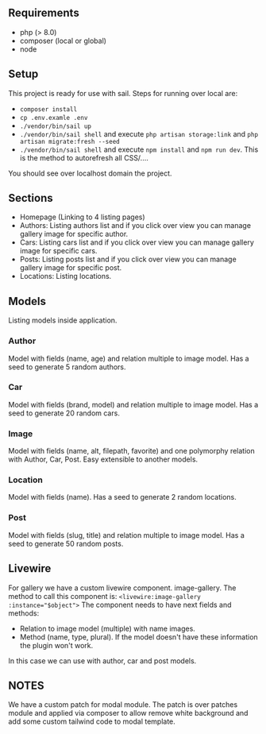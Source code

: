 ## Requirements
 - php (> 8.0)
 - composer (local or global)
 - node

## Setup

This project is ready for use with sail. Steps for running over local are:
 - `composer install`
 - `cp .env.examle .env`
 - `./vendor/bin/sail up`
 - `./vendor/bin/sail shell` and execute `php artisan storage:link` and `php artisan migrate:fresh --seed`
 -  `./vendor/bin/sail shell` and execute `npm install` and `npm run dev`. This is the method to autorefresh all CSS/....

 You should see over localhost domain the project.

## Sections

- Homepage (Linking to 4 listing pages)
- Authors: Listing authors list and if you click over view you can manage gallery image for specific author.
- Cars: Listing cars list and if you click over view you can manage gallery image for specific cars.
- Posts: Listing posts list and if you click over view you can manage gallery image for specific post.
- Locations: Listing locations.

## Models
Listing models inside application.

### Author
Model with fields (name, age) and relation multiple to image model.
Has a seed to generate 5 random authors.

### Car
Model with fields (brand, model) and relation multiple to image model.
Has a seed to generate 20 random cars.

### Image
Model with fields (name, alt, filepath, favorite) and one polymorphy relation with Author, Car, Post. Easy extensible to another models.

### Location
Model with fields (name).
Has a seed to generate 2 random locations.

### Post
Model with fields (slug, title) and relation multiple to image model.
Has a seed to generate 50 random posts.

## Livewire

For gallery we have a custom livewire component. image-gallery. The method to call this component is:
`<livewire:image-gallery :instance="$object">`
The component needs to have next fields and methods:
- Relation to image model (multiple) with name images.
- Method (name, type, plural). 
If the model doesn't have these information the plugin won't work.

 In this case we can use with author, car and post models.

## NOTES

We have a custom patch for modal module. The patch is over patches module and applied via composer to allow remove white background and add some custom tailwind code to modal template.
